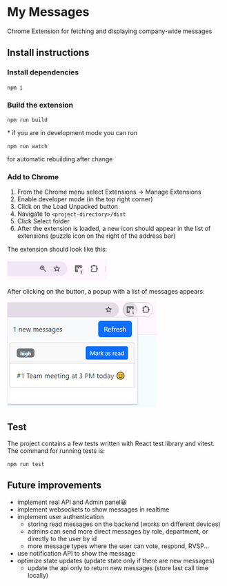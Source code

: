 # My Messages

Chrome Extension for fetching and displaying company-wide messages

## Install instructions

### Install dependencies

```
npm i
```

### Build the extension

```
npm run build
```

\* if you are in development mode you can run

```
npm run watch
```

for automatic rebuilding after change

### Add to Chrome

1. From the Chrome menu select Extensions -> Manage Extensions
2. Enable developer mode (in the top right corner)
3. Click on the Load Unpacked button
4. Navigate to `<project-directory>/dist`
5. Click Select folder
6. After the extension is loaded, a new icon should appear in the list of extensions (puzzle icon on the right of the address bar)

The extension should look like this:


![Extension example](assets/small.png)

After clicking on the button, a popup with a list of messages appears:

![Extension example](assets/big.png)


## Test

The project contains a few tests written with React test library and vitest. The command for running tests is:

```
npm run test
```

## Future improvements

- implement real API and Admin panel😀
- implement websockets to show messages in realtime
- implement user authentication 
  - storing read messages on the backend (works on different devices)
  - admins can send more direct messages by role, department, or directly to the user by id
  - more message types where the user can vote, respond, RVSP...
- use notification API to show the message
- optimize state updates (update state only if there are new messages)
    - update the api only to return new messages (store last call time locally)